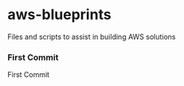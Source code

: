 # aws-blueprints
Files and scripts to assist in building AWS solutions

### First Commit

First Commit
